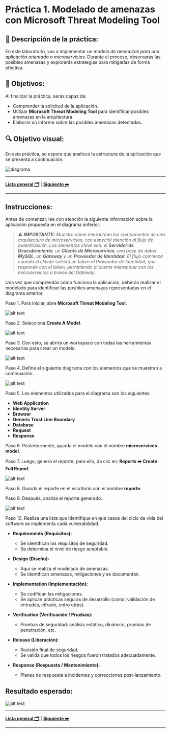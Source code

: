 # Práctica 1. Modelado de amenazas con Microsoft Threat Modeling Tool

## 📝 Descripción de la práctica:

En este laboratorio, vas a implementar un *modelo de amenazas para una aplicación orientada a microservicios*. Durante el proceso, observarás las posibles amenazas y explorarás estrategias para mitigarlas de forma efectiva. 

## 🎯 Objetivos:
Al finalizar la práctica, serás capaz de:
- Comprender la solicitud de la aplicación.
- Utilizar **Microsoft Threat Modeling Tool** para identificar posibles amenazas en la arquitectura. 
- Elaborar un informe sobre las posibles amenazas detectadas. 

## 🔍 Objetivo visual:

En esta práctica, se espera que analices la estructura de la aplicación que se presenta a continuación: 

![diagrama](../images/1/diagrama.png)

---

**[Lista general 🗂️](https://netec-mx.github.io/DEVSECOPS_PYT/)** | **[Siguiente ➡️](https://netec-mx.github.io/DEVSECOPS_PYT/Capitulo2/)**

---
## Instrucciones:

Antes de comenzar, lee con atención la siguiente información sobre la aplicación propuesta en el diagrama anterior. 

> ⚠️ ***IMPORTANTE:** Muestra cómo interactúan los componentes de una arquitectura de microservicios, con especial atención al flujo de autenticación. Los elementos clave son: el **Servidor de Descubrimiento**, un **Cliente de Microservicio**, una base de datos **MySQL**, un **Gateway** y un **Proveedor de Identidad**.*
*El flujo comienza cuando el cliente solicita un token al Proveedor de Identidad, que responde con el token, permitiendo al cliente interactuar con los microservicios a través del Gateway.*

Una vez que comprendas cómo funciona la aplicación, deberás realizar el modelado para identificar las posibles amenazas representadas en el diagrama anterior. 

Paso 1. Para iniciar, abre **Microsoft Threat Modeling Tool**.

![alt text](../images/1/1.png)

Paso 2. Selecciona **Create A Model**.

![alt text](../images/1/2.png)

Paso 3. Con esto, se abrirá un workspace con todas las herramientas necesarias para crear un modelo. 

![alt text](../images/1/3.png)

Paso 4. Define el siguiente diagrama con los elementos que se muestran a continuación. 

![alt text](../images/1/4.png)

Paso 5. Los elementos utilizados para el diagrama son los siguientes: 

- **Web Application**
- **Identity Server**
- **Browser**
- **Generic Trust Line Boundary**
- **Database**
- **Request**
- **Response**

Paso 6. Posteriormente, guarda el modelo con el nombre **microservices-model**.

Paso 7. Luego, genera el reporte; para ello, da clic en: **Reports ➡️ Create Full Report**.

![alt text](../images/1/5.png)

Paso 8. Guarda el reporte en el escritorio con el nombre **reporte**.

Paso 9. Después, analiza el reporte generado.

![alt text](../images/1/6.png)

Paso 10. Realiza una lista que identifique en qué casos del ciclo de vida del software se implementa cada vulnerabilidad. 

- **Requirements (Requisitos):**

    - Se identifican los requisitos de seguridad.
    - Se determina el nivel de riesgo aceptable.

- **Design (Diseño):**

    - Aquí se realiza el modelado de amenazas.
    - Se identifican amenazas, mitigaciones y se documentan.

- **Implementation (Implementación):**

    - Se codifican las mitigaciones.
    - Se aplican prácticas seguras de desarrollo (como: validación de entradas, cifrado, entro otras).

- **Verification (Verificación / Pruebas):**

    - Pruebas de seguridad: análisis estático, dinámico, pruebas de penetración, etc.

- **Release (Liberación):**

    - Revisión final de seguridad.
    - Se valida que todos los riesgos fueron tratados adecuadamente.

- **Response (Respuesta / Mantenimiento):**

    - Planes de respuesta a incidentes y correcciones post-lanzamiento.

## Resultado esperado:

![alt text](../images/1/7.png)

---

**[Lista general 🗂️](https://netec-mx.github.io/DEVSECOPS_PYT/)** | **[Siguiente ➡️](https://netec-mx.github.io/DEVSECOPS_PYT/Capitulo2/)**

---
